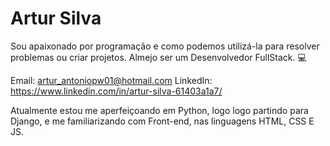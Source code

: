 # Artur Silva

Sou apaixonado por programação e como podemos utilizá-la para resolver problemas ou criar projetos.
Almejo ser um Desenvolvedor FullStack. :computer:

Email: artur_antoniopw01@hotmail.com
LinkedIn: https://www.linkedin.com/in/artur-silva-61403a1a7/

Atualmente estou me aperfeiçoando em Python, logo logo partindo para Django, e me familiarizando com Front-end, nas linguagens HTML, CSS E JS.
